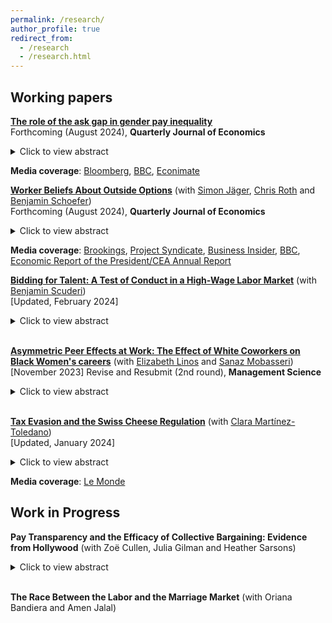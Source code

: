 ```yaml
---
permalink: /research/
author_profile: true
redirect_from:
  - /research
  - /research.html
---
```


## Working papers

[**The role of the ask gap in gender pay inequality**](/files/Roussille_2023.pdf)  <br/> 
Forthcoming (August 2024), **Quarterly Journal of Economics**
<!--- (/files/jmp.pdf) --->
<details>
  <summary>Click to view abstract</summary> 
The gender ask gap measures the extent to which women ask for lower salaries than comparable men. This paper studies its role in generating wage inequality, using novel data from an online recruitment platform for full-time engineering jobs: Hired.com. To use the platform, job candidates must post an ask salary, stating how much they want to make in their next job. Firms then apply to candidates by offering them a \textit{bid salary}, solely based on the candidate's resume and ask salary. If the candidate is hired, a final salary is recorded. After adjusting for resume characteristics, the ask gap is 2.9%, the bid gap is 2.2%, and the final offer gap is 1.4%. Further controlling for the ask salary explains the entirety of the residual gender gaps in bid and final salaries. To further provide evidence of the causal effect of the ask salary on the bid salary, I exploit an unanticipated change in how candidates were prompted to provide their ask. For some candidates in mid-2018, the answer box used to solicit the ask salary was changed from an empty field to an entry pre-filled with the median bid salary for similar candidates. I find that this change drove the ask, bid, and final offer gaps to zero. In addition, women did not receive fewer bids or final offers than men did due to the change, suggesting they faced little penalty for demanding comparable wages. <br/>
</details> 

**Media coverage**: [Bloomberg](https://www.bloomberg.com/news/newsletters/2020-08-27/bloomberg-equality-one-easy-way-to-close-the-gender-pay-gap), [BBC](https://www.bbc.com/worklife/article/20210615-how-the-salary-ask-gap-perpetuates-unequal-pay), [Econimate](https://www.youtube.com/watch?v=Ugbrz2xqJ44)  <br/>

  [**Worker Beliefs About Outside Options**](/files/WorkerBeliefs_QJE.pdf) (with [Simon Jäger](https://economics.mit.edu/faculty/sjaeger), [Chris Roth](https://sites.google.com/site/chrisrotheconomics/home) and [Benjamin Schoefer](https://eml.berkeley.edu/~schoefer/)) <br/> 
Forthcoming (August 2024), **Quarterly Journal of Economics**
  <details>
  <summary>Click to view abstract</summary>
Standard labor market models assume that workers hold accurate beliefs about the
external wage distribution, and hence their outside options with other employers. We
test this assumption by comparing German workers’ beliefs about outside options
with objective benchmarks. First, we find that workers wrongly anchor their beliefs
about outside options on their current wage: workers that would experience a 10%
wage change if switching to their outside option only expect a 1% change. Second,
workers in low-paying firms underestimate wages elsewhere. Third, in response to
information about thewages of similarworkers, respondents correct their beliefs about
their outside options and change their job search and wage negotiation intentions.
Finally, we analyze the consequences of anchoring in a simple equilibrium model. In
the model, anchored beliefs keep overly pessimistic workers stuck in low-wage jobs,
which gives rise to monopsony power and labor market segmentation. <br/>
</details>

**Media coverage**: [Brookings](https://www.brookings.edu/blog/up-front/2022/01/06/hutchins-roundup-racial-disparity-core-inflation-and-more/), [Project Syndicate](https://www.project-syndicate.org/commentary/great-resignation-us-lack-of-support-for-workers-by-j-bradford-delong-2021-12), [Business Insider](https://www.businessinsider.com/wage-pay-salary-transparency-effect-workers-quit-raises-great-resignation-2022-1?r=US&IR=T), [BBC](https://www.bbc.com/worklife/article/20220204-the-salary-ignorance-that-keeps-many-workers-underpaid), [Economic Report of the President/CEA Annual Report 
](https://www.govinfo.gov/content/pkg/ERP-2022/pdf/ERP-2022.pdf)  <br/>

    

  [**Bidding for Talent: A Test of Conduct in a High-Wage Labor Market**](https://www.dropbox.com/scl/fi/tahti6l1707s385hgd6ob/Roussille_Scuderi_021224.pdf?rlkey=qz19yt4nb27v3unlgns2od3e2&raw=1) (with [Benjamin Scuderi](https://sites.google.com/site/scuderib))  <br/>
  [Updated, February 2024] 
  <details>
  <summary>Click to view abstract</summary>
 We develop a procedure for adjudicating between models of firm wage- setting conduct. Using data from a U.S. job search platform, we propose a methodology to aggregate workers’ choices over menus of jobs into rankings of firms’ non-wage amenities. We use these estimates to formulate a test of conduct based on exclusion restrictions. Oligopsonistic models incorporat- ing strategic interactions between firms and tailoring of wage offers to work- ers’ outside options are rejected in favor of monopsonistic models featuring near-uniform markdowns. Misspecification has meaningful consequences: our preferred model predicts average markdowns of 19.5%, while others predict average markdowns as large as 26.6%.
  </details> <br/>
 
  [**Asymmetric Peer Effects at Work: The Effect of White Coworkers on Black Women's careers**](/files/LMR_2023.pdf)  (with [Elizabeth Linos](https://www.hks.harvard.edu/faculty/elizabeth-linos) and [Sanaz Mobasseri](https://www.sanazmobasseri.com/))   <br/>
[November 2023] Revise and Resubmit (2nd round), **Management Science**
<details>
  <summary>Click to view abstract</summary>
This paper investigates how having more White coworkers influences the subsequent retentionand promotion of Black, Asian, and Hispanic women and men. Studying 9,037 new hires at aprofessional services firm, we first document large racial turnover and promotion gaps: even aftercontrolling for observable characteristics, Black employees are 6.7 percentage points (32%) morelikely to turn over within two years and 18.7 percentage points (26%) less likely to be promotedon time than their White counterparts. The largest turnover gap is between Black and Whitewomen, at 8.9 percentage points (51%). Drawing on conditional random assignment of new hiresto initial project teams, we then show that a one standard deviation (14.0 percentage points) increase in the share of White coworkers is associated with a 10.6 percentage point increasein turnover for Black women. These effects are similar in magnitude to the overall turnovergap between White and Black women, and asymmetric: Black women are the only race-gendergroup whose turnover and promotion are negatively impacted by the racial composition of theircoworkers. We explore potential pathways through which these peer effects may emerge: whilethe share of White coworkers does not affect formal task assignment, Black women who wereinitially assigned to Whiter teams subsequently report fewer billable hours and more traininghours, and are more likely to be labeled as low performers in their first performance review.Our findings call for more research on how peer effects early in one’s career shape longer-termracial inequalities at work.<br/>
</details> <br/>

  
[**Tax Evasion and the Swiss Cheese Regulation**](/files/MR_TaxEvasion_SwissCheeseRegulation2024.pdf) (with [Clara Martínez-Toledano](https://sites.google.com/view/claramartinez-toledanotoledano/home)) <br/>
[Updated, January 2024]
<details>
  <summary>Click to view abstract</summary>
This paper studies how investors respond to tax evasion regulations in offshore
financial centers. We do so by analyzing the 2005 EU Savings Tax Directive,
which introduced a withholding tax on interest income earned by EU households in
Switzerland and other offshore centers. Exploiting a unique combination of public
administrative Swiss datasets, we find that the reform barely curbed tax evasion:
73% of the European offshore wealth in Switzerland remained both undeclared and
untaxed by the time the Directive was repealed. We show that the limited scope
of the Directive is mainly explained by tax evaders’ active re-investment strategies
in tax-exempt assets, as well as ownership transfer to sham corporations registered
in tax havens. We rationalize the drivers of declarations by means of a model and
document empirically that monetary incentives, such as the increase in the upfront
tax in Switzerland or tax amnesties in the evader’s home country, appear to be
the driving force behind the rise of declarations. Conversely, bilateral information
exchange treaties that were praised as a way to “end bank secrecy” have the least
effect on declarations.  <br/>
</details>

**Media coverage**: [Le Monde](https://www.lemonde.fr/crise-de-l-euro/article/2015/09/22/taxer-les-avoirs-grecs-caches-dans-les-centres-offshore-plutot-que-privatiser_4767278_1656955.html) <br/>


<!--- [**Tax evasion and the Swiss cheese regulation**](/files/DiscussionNBERSI.pdf)  <br/>
  <details>
  <summary>Click to view abstract</summary>
Before automatic exchange of information, the 2005 Savings Tax Directive was the most far-ranging initiative in the attempt to curb tax evasion of European households in Switzerland. Under this program, European tax evaders holding interest-yielding accounts in Switzerland had two choices: either declare their accounts to the fiscal authorities of their resident countries or pay a tax upfront and keep their anonymity. Exploiting a unique combination of public administrative datasets, this paper sheds light on the loopholes of this reform and the large behavioral responses of tax evaders aimed at exploiting them. I find that the reform barely curbed tax evasion : 80% of the European offshore wealth in Switzerland remained both undeclared and untaxed by 2013. Using the Swiss households’ investments as a control group, I show that the failure of the Directive is mainly explained by tax evaders’ active re-investment strategies in tax-exempt assets. While they remain fairly low, declarations of offshore wealth under the Directive have more than quadrupled over the period 2006-2013. This paper demonstrates that monetary incentives, such as tax amnesties in the evader’s home country or the increase in the upfront tax in Switzerland, are the first drivers of declarations. Conversely, bilateral information exchange treaties that were praised as a way to “end bank secrecy” have the least effect on declarations. <br/>
</details>
--->

## Work in Progress

**Pay Transparency and the Efficacy of Collective Bargaining: Evidence from Hollywood**  (with Zoë Cullen, Julia Gilman and Heather Sarsons)
<details>
  <summary>Click to view abstract</summary>
What negotiation tactics make a union powerful? Under the premise that pay transparency would strengthen unions' bargaining position, the U.S. National Labor Relations Act jointly legalized the right to unionize and the right to share salary information. In this paper, we revisit the question of whether unions are conduits of pay information, and whether they should be. We conduct a survey experiment with over 1,500 screenwriters and directors at the point where the Hollywood Guilds were renegotiating their multi-year contracts with the major U.S. Studios. We find that Guild members highly value information about market pay. When we introduce pay transparency, we find that it erodes the perception that the Guilds' demands will meet member needs in the ongoing contract negotiation. In line with our empirical results, we propose a theoretical framework whereby benevolent unions keep pay information private to sustain member participation in collective bargaining. <br/>
</details>
<br/>

**The Race Between the Labor and the Marriage Market**  (with Oriana Bandiera and Amen Jalal) <br/>

